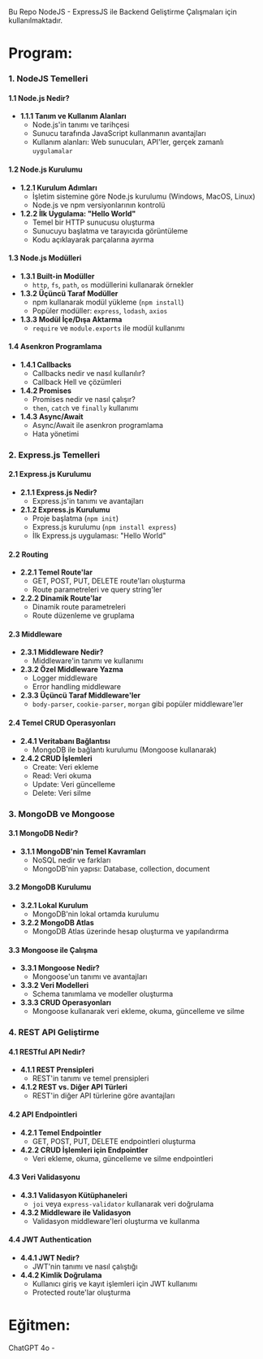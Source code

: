 Bu Repo NodeJS - ExpressJS ile Backend Geliştirme Çalışmaları için kullanılmaktadır. 

# Program: 


### 1. NodeJS Temelleri

#### 1.1 Node.js Nedir?

- **1.1.1 Tanım ve Kullanım Alanları**
    - Node.js'in tanımı ve tarihçesi
    - Sunucu tarafında JavaScript kullanmanın avantajları
    - Kullanım alanları: Web sunucuları, API'ler, gerçek zamanlı `uygulamalar`

#### 1.2 Node.js Kurulumu

- **1.2.1 Kurulum Adımları**
    - İşletim sistemine göre Node.js kurulumu (Windows, MacOS, Linux)
    - Node.js ve npm versiyonlarının kontrolü
- **1.2.2 İlk Uygulama: "Hello World"**
    - Temel bir HTTP sunucusu oluşturma
    - Sunucuyu başlatma ve tarayıcıda görüntüleme
    - Kodu açıklayarak parçalarına ayırma

#### 1.3 Node.js Modülleri

- **1.3.1 Built-in Modüller**
    - `http`, `fs`, `path`, `os` modüllerini kullanarak örnekler
- **1.3.2 Üçüncü Taraf Modüller**
    - npm kullanarak modül yükleme (`npm install`)
    - Popüler modüller: `express`, `lodash`, `axios`
- **1.3.3 Modül İçe/Dışa Aktarma**
    - `require` ve `module.exports` ile modül kullanımı

#### 1.4 Asenkron Programlama

- **1.4.1 Callbacks**
    - Callbacks nedir ve nasıl kullanılır?
    - Callback Hell ve çözümleri
- **1.4.2 Promises**
    - Promises nedir ve nasıl çalışır?
    - `then`, `catch` ve `finally` kullanımı
- **1.4.3 Async/Await**
    - Async/Await ile asenkron programlama
    - Hata yönetimi

### 2. Express.js Temelleri

#### 2.1 Express.js Kurulumu

- **2.1.1 Express.js Nedir?**
    - Express.js'in tanımı ve avantajları
- **2.1.2 Express.js Kurulumu**
    - Proje başlatma (`npm init`)
    - Express.js kurulumu (`npm install express`)
    - İlk Express.js uygulaması: "Hello World"

#### 2.2 Routing

- **2.2.1 Temel Route'lar**
    - GET, POST, PUT, DELETE route'ları oluşturma
    - Route parametreleri ve query string'ler
- **2.2.2 Dinamik Route'lar**
    - Dinamik route parametreleri
    - Route düzenleme ve gruplama

#### 2.3 Middleware

- **2.3.1 Middleware Nedir?**
    - Middleware'in tanımı ve kullanımı
- **2.3.2 Özel Middleware Yazma**
    - Logger middleware
    - Error handling middleware
- **2.3.3 Üçüncü Taraf Middleware'ler**
    - `body-parser`, `cookie-parser`, `morgan` gibi popüler middleware'ler

#### 2.4 Temel CRUD Operasyonları

- **2.4.1 Veritabanı Bağlantısı**
    - MongoDB ile bağlantı kurulumu (Mongoose kullanarak)
- **2.4.2 CRUD İşlemleri**
    - Create: Veri ekleme
    - Read: Veri okuma
    - Update: Veri güncelleme
    - Delete: Veri silme

### 3. MongoDB ve Mongoose

#### 3.1 MongoDB Nedir?

- **3.1.1 MongoDB'nin Temel Kavramları**
    - NoSQL nedir ve farkları
    - MongoDB'nin yapısı: Database, collection, document

#### 3.2 MongoDB Kurulumu

- **3.2.1 Lokal Kurulum**
    - MongoDB'nin lokal ortamda kurulumu
- **3.2.2 MongoDB Atlas**
    - MongoDB Atlas üzerinde hesap oluşturma ve yapılandırma

#### 3.3 Mongoose ile Çalışma

- **3.3.1 Mongoose Nedir?**
    - Mongoose'un tanımı ve avantajları
- **3.3.2 Veri Modelleri**
    - Schema tanımlama ve modeller oluşturma
- **3.3.3 CRUD Operasyonları**
    - Mongoose kullanarak veri ekleme, okuma, güncelleme ve silme

### 4. REST API Geliştirme

#### 4.1 RESTful API Nedir?

- **4.1.1 REST Prensipleri**
    - REST'in tanımı ve temel prensipleri
- **4.1.2 REST vs. Diğer API Türleri**
    - REST'in diğer API türlerine göre avantajları

#### 4.2 API Endpointleri

- **4.2.1 Temel Endpointler**
    - GET, POST, PUT, DELETE endpointleri oluşturma
- **4.2.2 CRUD İşlemleri için Endpointler**
    - Veri ekleme, okuma, güncelleme ve silme endpointleri

#### 4.3 Veri Validasyonu

- **4.3.1 Validasyon Kütüphaneleri**
    - `joi` veya `express-validator` kullanarak veri doğrulama
- **4.3.2 Middleware ile Validasyon**
    - Validasyon middleware'leri oluşturma ve kullanma

#### 4.4 JWT Authentication

- **4.4.1 JWT Nedir?**
    - JWT'nin tanımı ve nasıl çalıştığı
- **4.4.2 Kimlik Doğrulama**
    - Kullanıcı giriş ve kayıt işlemleri için JWT kullanımı
    - Protected route'lar oluşturma


# Eğitmen: 
ChatGPT 4o - 